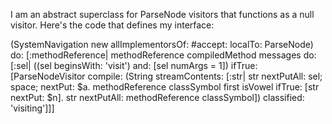 I am an abstract superclass for ParseNode visitors that functions as a null visitor.  Here's the code that defines my interface:(SystemNavigation new allImplementorsOf: #accept: localTo: ParseNode) do:	[:methodReference|	methodReference compiledMethod messages do:		[:sel|		((sel beginsWith: 'visit')		and: [sel numArgs = 1]) ifTrue:			[ParseNodeVisitor				compile: (String streamContents:							[:str|							str nextPutAll: sel;								space;								nextPut: $a.							methodReference classSymbol first isVowel ifTrue:								[str nextPut: $n].							str nextPutAll: methodReference classSymbol])				classified: 'visiting']]]